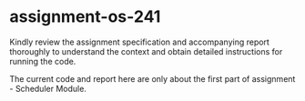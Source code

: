 # assignment-os-241

Kindly review the assignment specification and accompanying report thoroughly to understand the context and obtain detailed instructions for running the code.

The current code and report here are only about the first part of assignment - Scheduler Module.

